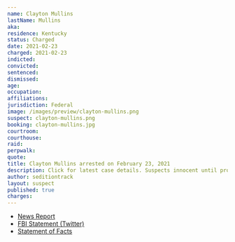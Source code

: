 ```yaml
---
name: Clayton Mullins
lastName: Mullins
aka:
residence: Kentucky
status: Charged
date: 2021-02-23
charged: 2021-02-23
indicted:
convicted: 
sentenced: 
dismissed: 
age:
occupation:
affiliations:
jurisdiction: Federal
image: /images/preview/clayton-mullins.png
suspect: clayton-mullins.png
booking: clayton-mullins.jpg
courtroom:
courthouse:
raid:
perpwalk:
quote:
title: Clayton Mullins arrested on February 23, 2021
description: Click for latest case details. Suspects innocent until proven guilty.
author: seditiontrack
layout: suspect
published: true
charges:
---
```

- [News Report](https://www.wpsdlocal6.com/news/local-man-arrested-in-connection-to-capitol-riots/article_121d7218-7647-11eb-b188-03ed79745ed0.html)
- [FBI Statement (Twitter)](https://twitter.com/FBILouisville/status/1364395746594799617?s=20)
- [Statement of Facts](https://assets.documentcloud.org/documents/20491127/2-13-21-us-v-clayton-mullins-complaint-statement.pdf)
